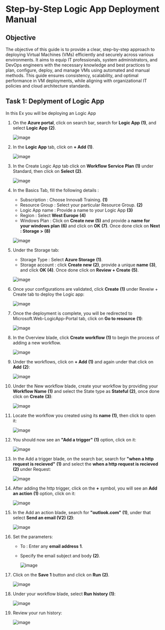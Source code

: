 # Step-by-Step Logic App Deployment Manual

## Objective

The objective of this guide is to provide a clear, step-by-step approach to deploying Virtual Machines (VMs) efficiently and securely across various environments. It aims to equip IT professionals, system administrators, and DevOps engineers with the necessary knowledge and best practices to plan, configure, deploy, and manage VMs using automated and manual methods. This guide ensures consistency, scalability, and optimal performance in VM deployments, while aligning with organizational IT policies and cloud architecture standards.

## Task 1: Deplyment of Logic App

In this Ex you will be deploying an Logic App

1. On the **Azure portal**, click on search bar, search for **Logic App** **(1)**, and select **Logic App** **(2)**.

   ![image](https://github.com/user-attachments/assets/13e8dfea-9a43-49df-a410-684693690887)

2. In the **Logic App** tab, click on **+ Add** **(1)**.

   ![image](https://github.com/user-attachments/assets/39241823-860b-4275-afe0-df048641b72a)

3. In the Create Logic App tab click on **Workflow Service Plan** **(1)** under Standard, then click on **Select** **(2)**.

   ![image](https://github.com/user-attachments/assets/c047edaf-26f4-46ab-b8d6-481259986d86)

4. In the Basics Tab, fill the following details :

    - Subscription : Choose Innova8 Training. **(1)**
    - Resource Group : Select your particular Resource Group. **(2)**
    - Logic App name : Provide a name to your Logic App **(3)**
    - Region : Select **West Europe** **(4)**
    - Windows Plan : Click on **Create new** **(5)** and provide a **name for your windows plan** **(6)** and click on **OK** **(7)**.
      Once done click on **Next : Storage >** **(8)**
      
    ![image](https://github.com/user-attachments/assets/7252568d-b128-4bcb-8cd7-b012ba64c633)

5. Under the Storage tab:

   - Storage Type : Select **Azure Storage** **(1)**.
   - Storage account : click **Create new** **(2)**, provide a unique **name** **(3)**, and click **OK** **(4)**.
     Once done click on **Review + Create** **(5)**.
     
   ![image](https://github.com/user-attachments/assets/c3d08cb6-43d7-4145-a3ff-a40bf2dbb0d7)

6. Once your configurations are validated, click **Create** **(1)** under Reveiw + Create tab to deploy the Logic app:
   
    ![image](https://github.com/user-attachments/assets/c689aa58-f719-4352-bbb2-f0512c322486)

7. Once the deployment is complete, you will be redirected to Microsoft.Web-LogicApp-Portal tab, click on **Go to resource** **(1)**:
   
    ![image](https://github.com/user-attachments/assets/2a669584-b88f-4b75-9abf-9b92327f9251)

8. In the Overview blade, click **Create workflow** **(1)** to begin the process of adding a new workflow.
   
    ![image](https://github.com/user-attachments/assets/c352682c-59b7-4852-b08c-e8ec3a8bec42)

10. Under the workflows, click on **+ Add** **(1)** and again under that click on **Add** **(2)**:
    
    ![image](https://github.com/user-attachments/assets/00b71a87-75b4-40c9-8a79-cca2b9315c5f)

11. Under the New workflow blade, create your workflow by providing your **Workflow Name** **(1)** and select the State type as **Stateful** **(2)**, once done click on **Create** **(3)**:

    ![image](https://github.com/user-attachments/assets/41cb6c04-1e41-426d-b55c-e69e8bd49034)

12. Locate the workflow you created using its **name** **(1)**, then click to open it:

    ![image](https://github.com/user-attachments/assets/8c953ac5-3d0e-4778-a633-569e06b1f8ce)

13. You should now see an **"Add a trigger"** **(1)** option, click on it:

    ![image](https://github.com/user-attachments/assets/97684fa8-7395-44da-9eed-23117e41f347)

14. In the Add a trigger blade, on the search bar, search for **"when a http request is recieved"** **(1)** and select the **when a http request is recieved** **(2)** under Request:

    ![image](https://github.com/user-attachments/assets/d7ccb5d2-d712-493b-9af2-012c2a42b665)

15. After adding the http trigger, click on the **+** symbol, you will see an **Add an action** **(1)** option, click on it:

      ![image](https://github.com/user-attachments/assets/85ec1e44-b1b0-4532-a88e-e79c8d7f7191)

16. In the Add an action blade, search for **"outlook.com"** **(1)**, under that select **Send an email (V2)** **(2)**:

      ![image](https://github.com/user-attachments/assets/df7d08cc-0348-451f-9be2-3037bbb94a08)

17. Set the parameters:

    - To : Enter any **email address** **1**.
    - Specify the email subject and body **(2)**.

      ![image](https://github.com/user-attachments/assets/c28a95f6-b575-4288-9dd5-095632fc6fb3)

18. Click on the **Save** **1** button and click on **Run** **(2)**.
    
      ![image](https://github.com/user-attachments/assets/9f3bb305-1864-4be1-9e95-1e5a05342bb4)

20. Under your workflow blade, select **Run history** **(1)**:
    
      ![image](https://github.com/user-attachments/assets/4f032d84-0f23-46d6-8a81-0de1c2c60990)

21. Review your run history:

      ![image](https://github.com/user-attachments/assets/cae88ebb-3313-41ce-af98-53b33abe13c8)




      


